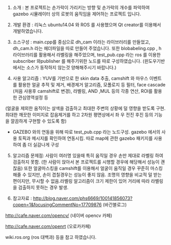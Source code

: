 1. 소개 :
본 프로젝트는 손가락이 가리키는 방향 및 손가락의 개수를 파악하여 gazebo 시뮬레이터 상의 로봇의 움직임을 제어하는 프로젝트 입니다.

2. 개발 환경 : 
리눅스 ubuntu14.04 와 ROS 를 사용했으며 Qt creator를 이용해서 개발하였습니다. 

3. 소스구성 :
main.cpp를 중심으로 dh_cam 이라는 라이브러리를 만들었고, dh_cam.h 라는 헤더파일을 따로 만들어 주었습니다. 또한 blobabeling.cpp , h 라이브러리를 활용해서 라벨링을 해주었으며, test_pub.cpp 라는 ros 를 이용한 subscriber 와publisher 를 해주기위한 노드를 따로 구성하였습니다. (윈도우기반에서는 소스가 동작하지 않는것 양해해주시기 바랍니다.)


4. 사용  알고리즘 :
YUV를 기반으로 한 skin data 추출, camshift 와 마우스 이벤트를 활용한 얼굴 추적 및 제거, 배경제거 알고리즘, 모폴로지 등 필터, face cascade (처음 사용후 camshift로 변경), 라벨링, AND ,MUL 등의 각종 연산, ROI를 활용한 관심영역설정 등

(얼굴을 제외한 움직이는 살색을 검출하고 최대한 주변의 상황에 덜 영향을 받도록 구현. 최대한 깨끗한 이미지로 잡음제거를 하고 2차원 평면상에서 좌 우 전진 후진 등의 기능을 깔끔하게 구현할 수 있도록 함)

+ GAZEBO 와의 연동을 위해 따로 test_pub.cpp 라는 노드구성.
gazebo 에서의 사용 토픽과 메시지를 확인하여 연동시킴.
따로 map에 관한 gazebo 패키지를 사용하여 좀 더 실감나게 구성
  

5. 알고리즘 문제점: 
사람이 여러명 있을때 특히 움직일 경우 손만 제대로 라벨링 하여 검출하지 못함. (한 사람이 앉아서 본 프로젝트를 시행할 경우에 해당해서 성능이 괜찮음)
또한 얼굴마스킹을 camshift를 이용해서 얼굴이 움직일 경우 꾸준히 마스킹 해줄 수 있지만, 손이 겹칠경우는 성능이 좋지 않음.
조명의 영향을 비교적 덜 받는 편이지만, 무시할 수 없음.라벨링 알고리즘이 크기 제한이 있어 거리에 따라 라벨링을 검출하지 못하는 경우 발생. 

5. 참고자료 : 
http://blog.naver.com/phs6669/100141856073?copen=1&focusingCommentNo=17709876 (바간블로그)

http://cafe.naver.com/opencv/ (네이버 opencv 카페)

http://cafe.naver.com/openrt (오로카카페)

wiki.ros.org (ros 대백과) 등을 참고 하였습니다.
